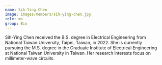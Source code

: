 ```yaml
---
name: Sih-Ying Chen
image: images/members/sih-ying-chen.jpg
role: ms
group: Bio
---
```


Sih-Ying Chen received the B.S. degree in Electrical Engineering from National Taiwan University, Taipei, Taiwan, in 2022. She is currently pursuing the M.S. degree in the Graduate Institute of Electrical Engineering at National Taiwan University in Taiwan. Her research interests focus on millimeter-wave circuits.
